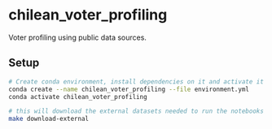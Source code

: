 # chilean_voter_profiling

Voter profiling using public data sources.

## Setup

```sh
# Create conda environment, install dependencies on it and activate it
conda create --name chilean_voter_profiling --file environment.yml
conda activate chilean_voter_profiling

# this will download the external datasets needed to run the notebooks
make download-external
```